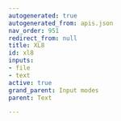 ```yaml
---
autogenerated: true
autogenerated_from: apis.json
nav_order: 951
redirect_from: null
title: XL8
id: xl8
inputs:
- file
- text
active: true
grand_parent: Input modes
parent: Text

---
```


